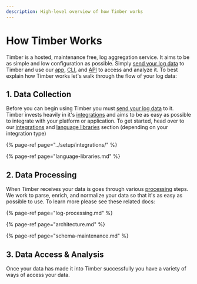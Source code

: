```yaml
---
description: High-level overview of how Timber works
---
```


# How Timber Works

Timber is a hosted, maintenance free, log aggregation service. It aims to be as simple and low configuration as possible. Simply [send your log data](../usage/sending-logs.md) to Timber and use our [app](../usage/searching.md), [CLI](https://github.com/timberio/timber-cli), and [API](http://docs.api.timber.io/) to access and analyze it. To best explain how Timber works let's walk through the flow of your log data:

## 1. Data Collection

Before you can begin using Timber you must [send your log data](../usage/sending-logs.md) to it. Timber invests heavily in it's [integrations](../setup/integrations/) and aims to be as easy as possible to integrate with your platform or application. To get started, head over to our [integrations](../setup/integrations/) and [language libraries](language-libraries.md) section \(depending on your integration type\)

{% page-ref page="../setup/integrations/" %}

{% page-ref page="language-libraries.md" %}

## 2. Data Processing

When Timber receives your data is goes through various [processing](log-processing.md) steps. We work to parse, enrich, and normalize your data so that it's as easy as possible to use. To learn more please see these related docs:

{% page-ref page="log-processing.md" %}

{% page-ref page="architecture.md" %}

{% page-ref page="schema-maintenance.md" %}

## 3. Data Access & Analysis

Once your data has made it into Timber successfully you have a variety of ways of access your data.

